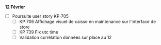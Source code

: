 **12 Février**
- [ ] Poursuite user story KP-705
    - [ ] KP 706 Affichage visuel de caisse en maintenance sur l'interface de store
    - [ ] KP 739 Fix utc time
    - [ ] Validation corrélation données sur place au 12